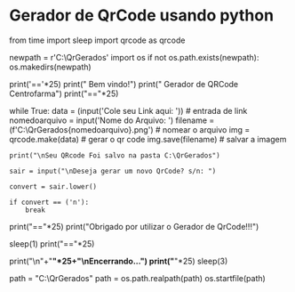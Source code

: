 # Gerador de QrCode usando  python

from time import sleep
import qrcode as qrcode

newpath = r'C:\QrGerados'
import os
if not os.path.exists(newpath):
    os.makedirs(newpath)

print('=='*25)
print("                 Bem vindo!")
print("        Gerador de QRCode Centrofarma")
print("=="*25)

while True:
    data = (input('Cole seu Link aqui: '))  # entrada de link
    nomedoarquivo = input('Nome do Arquivo: ')
    filename = (f'C:\QrGerados\{nomedoarquivo}.png')  # nomear o arquivo
    img = qrcode.make(data)  # gerar o qr code
    img.save(filename)  # salvar a imagem

    print("\nSeu QRcode Foi salvo na pasta C:\QrGerados")

    sair = input("\nDeseja gerar um novo QrCode? s/n: ")

    convert = sair.lower()

    if convert == ('n'):
        break
print("=="*25)
print("Obrigado por utilizar o Gerador de QrCode!!!")

sleep(1)
print("=="*25)

print("\n"+"**"*25+"\nEncerrando...")
print("**"*25)
sleep(3)

path = "C:\QrGerados"
path = os.path.realpath(path)
os.startfile(path)

